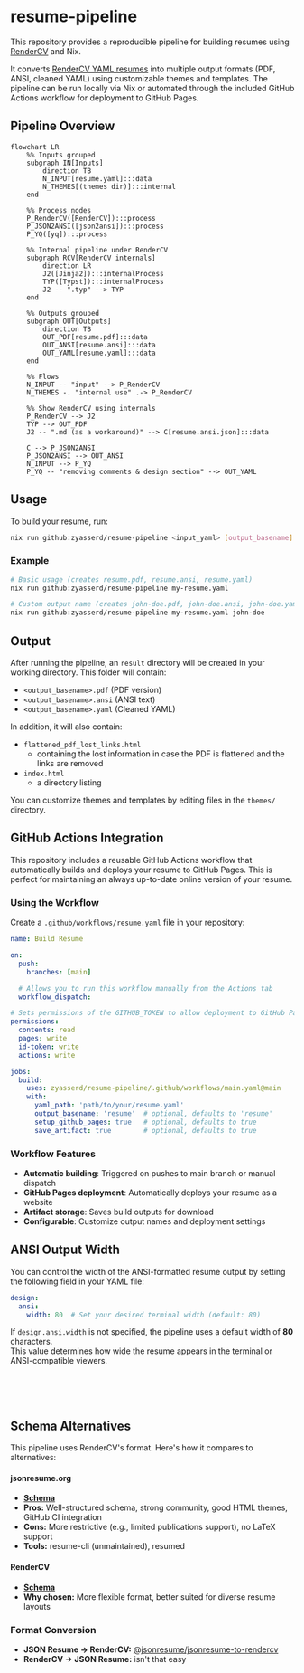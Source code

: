 # resume-pipeline

This repository provides a reproducible pipeline for building resumes using [RenderCV](https://github.com/rendercv/rendercv) and Nix.

It converts [RenderCV YAML resumes](https://github.com/rendercv/rendercv/blob/main/schema.json) into multiple output formats (PDF, ANSI, cleaned YAML) using customizable themes and templates. The pipeline can be run locally via Nix or automated through the included GitHub Actions workflow for deployment to GitHub Pages.

## Pipeline Overview

```mermaid
flowchart LR
    %% Inputs grouped
    subgraph IN[Inputs]
        direction TB
        N_INPUT[resume.yaml]:::data
        N_THEMES[(themes dir)]:::internal
    end

    %% Process nodes
    P_RenderCV([RenderCV]):::process
    P_JSON2ANSI([json2ansi]):::process
    P_YQ([yq]):::process

    %% Internal pipeline under RenderCV
    subgraph RCV[RenderCV internals]
        direction LR
        J2([Jinja2]):::internalProcess
        TYP([Typst]):::internalProcess
        J2 -- ".typ" --> TYP
    end

    %% Outputs grouped
    subgraph OUT[Outputs]
        direction TB
        OUT_PDF[resume.pdf]:::data
        OUT_ANSI[resume.ansi]:::data
        OUT_YAML[resume.yaml]:::data
    end

    %% Flows
    N_INPUT -- "input" --> P_RenderCV
    N_THEMES -. "internal use" .-> P_RenderCV

    %% Show RenderCV using internals
    P_RenderCV --> J2
    TYP --> OUT_PDF
    J2 -- ".md (as a workaround)" --> C[resume.ansi.json]:::data

    C --> P_JSON2ANSI
    P_JSON2ANSI --> OUT_ANSI
    N_INPUT --> P_YQ
    P_YQ -- "removing comments & design section" --> OUT_YAML

```

## Usage

To build your resume, run:

```sh
nix run github:zyasserd/resume-pipeline <input_yaml> [output_basename]
```

### Example

```sh
# Basic usage (creates resume.pdf, resume.ansi, resume.yaml)
nix run github:zyasserd/resume-pipeline my-resume.yaml

# Custom output name (creates john-doe.pdf, john-doe.ansi, john-doe.yaml)  
nix run github:zyasserd/resume-pipeline my-resume.yaml john-doe
```

## Output

After running the pipeline, an `result` directory will be created in your working directory. This folder will contain:

- `<output_basename>.pdf` (PDF version)
- `<output_basename>.ansi` (ANSI text)
- `<output_basename>.yaml` (Cleaned YAML)

In addition, it will also contain:
- `flattened_pdf_lost_links.html`
    - containing the lost information in case the PDF is flattened and the links are removed
- `index.html`
    - a directory listing

You can customize themes and templates by editing files in the `themes/` directory.


## GitHub Actions Integration

This repository includes a reusable GitHub Actions workflow that automatically builds and deploys your resume to GitHub Pages. This is perfect for maintaining an always up-to-date online version of your resume.

### Using the Workflow

Create a `.github/workflows/resume.yaml` file in your repository:

```yaml
name: Build Resume

on:
  push:
    branches: [main]

  # Allows you to run this workflow manually from the Actions tab
  workflow_dispatch:

# Sets permissions of the GITHUB_TOKEN to allow deployment to GitHub Pages
permissions:
  contents: read
  pages: write
  id-token: write
  actions: write

jobs:
  build:
    uses: zyasserd/resume-pipeline/.github/workflows/main.yaml@main
    with:
      yaml_path: 'path/to/your/resume.yaml'
      output_basename: 'resume'  # optional, defaults to 'resume'
      setup_github_pages: true   # optional, defaults to true
      save_artifact: true        # optional, defaults to true
```

### Workflow Features

- **Automatic building**: Triggered on pushes to main branch or manual dispatch
- **GitHub Pages deployment**: Automatically deploys your resume as a website
- **Artifact storage**: Saves build outputs for download
- **Configurable**: Customize output names and deployment settings



## ANSI Output Width

You can control the width of the ANSI-formatted resume output by setting the following field in your YAML file:

```yaml
design:
  ansi:
    width: 80  # Set your desired terminal width (default: 80)
```

If `design.ansi.width` is not specified, the pipeline uses a default width of **80** characters.  
This value determines how wide the resume appears in the terminal or ANSI-compatible viewers.


<br>
<br>
<br>

## Schema Alternatives

This pipeline uses RenderCV's format. Here's how it compares to alternatives:

#### jsonresume.org
- **[Schema](https://github.com/jsonresume/resume-schema/blob/master/schema.json)**
- **Pros:** Well-structured schema, strong community, good HTML themes, GitHub CI integration
- **Cons:** More restrictive (e.g., limited publications support), no LaTeX support
- **Tools:** resume-cli (unmaintained), resumed

#### RenderCV  
- **[Schema](https://github.com/rendercv/rendercv/blob/main/schema.json)**
- **Why chosen:** More flexible format, better suited for diverse resume layouts

### Format Conversion
- **JSON Resume → RenderCV:** [@jsonresume/jsonresume-to-rendercv](https://www.npmjs.com/package/@jsonresume/jsonresume-to-rendercv)
- **RenderCV → JSON Resume:** isn't that easy
